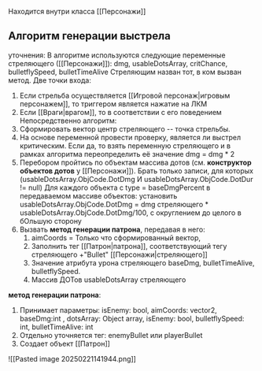 Находится внутри класса [[Персонажи]]

## Алгоритм генерации выстрела
уточнения:
В алгоритме используются следующие переменные стреляющего ([[Персонажи]]):
dmg, usableDotsArray, critChance, bulletflySpeed, bulletTimeAlive
Стреляющим назван тот, в ком вызван метод.
Две точки входа: 
1. Если стрельба осуществляется [[Игровой персонаж|игровым персонажем]], то триггером является нажатие на ЛКМ
2. Если [[Враги|врагом]], то в соответствии с его поведением
Непосредственно алгоритм: 
1. Сформировать вектор центр стреляющего -- точка стрельбы. 
2. На основе переменной провести проверку, является ли выстрел критическим. Если да, то взять переменную стреляющего и в рамках алгоритма переопределить её значение dmg = dmg * 2
3. Перебором пройтись по объектам массива дотов (см. **конструктор объектов дотов** у [[Персонажи]]). Брать только записи, для которых (usableDotsArray.ObjCode.DotDmg И usableDotsArray.ObjCode.DotDur  != null) Для каждого объекта с type = baseDmgPercent в передаваемом массиве объектов: установить usableDotsArray.ObjCode.DotDmg = dmg стреляющего * usableDotsArray.ObjCode.DotDmg/100, с округлением до целого в бОльшую сторону
4. Вызвать **метод генерации патрона**, передавая в него: 
	1. aimCoords = Только что сформированный вектор, 
	2. Заполнить тег [[Патрон|патрона]], соответствующий тегу стреляющего +"Bullet" [[Персонажи|стреляющего]]
	3. Значение атрибута урона стреляющего baseDmg,  bulletTimeAlive, bulletflySpeed.
	4. Массив ДОТов usableDotsArray стреляющего




**метод генерации патрона**:
1. Принимает параметры: isEnemy: bool, aimCoords: vector2, baseDmg:int , dotsArray: Object array, isEnemy: bool, bulletflySpeed: int, bulletTimeAlive: int
2. Отдельно уточняется тег: enemyBullet или playerBullet
3. Создает объект [[Патрон]]



![[Pasted image 20250221141944.png]]